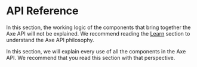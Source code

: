 # API Reference

In this section, the working logic of the components that bring together the Axe API will not be explained. We recommend reading the [Learn](/learn/quick-start) section to understand the Axe API philosophy.

In this section, we will explain every use of all the components in the Axe API. We recommend that you read this section with that perspective.
